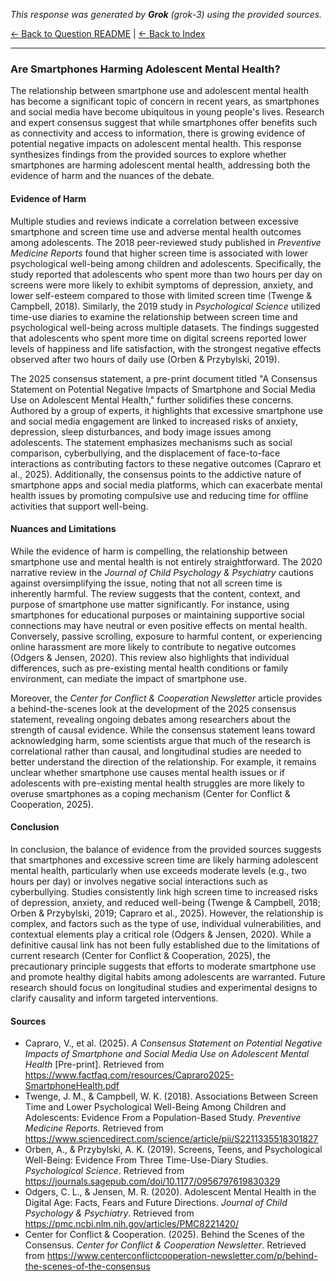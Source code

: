 <!-- 
Generated by: grok
Model: grok-3
Prompt type: sources
Generated at: 2025-06-07T16:05:08.902494
-->

*This response was generated by **Grok** (grok-3) using the provided sources.*

[← Back to Question README](README.md) | [← Back to Index](../README.md)

---

### Are Smartphones Harming Adolescent Mental Health?

The relationship between smartphone use and adolescent mental health has become a significant topic of concern in recent years, as smartphones and social media have become ubiquitous in young people's lives. Research and expert consensus suggest that while smartphones offer benefits such as connectivity and access to information, there is growing evidence of potential negative impacts on adolescent mental health. This response synthesizes findings from the provided sources to explore whether smartphones are harming adolescent mental health, addressing both the evidence of harm and the nuances of the debate.

#### Evidence of Harm
Multiple studies and reviews indicate a correlation between excessive smartphone and screen time use and adverse mental health outcomes among adolescents. The 2018 peer-reviewed study published in *Preventive Medicine Reports* found that higher screen time is associated with lower psychological well-being among children and adolescents. Specifically, the study reported that adolescents who spent more than two hours per day on screens were more likely to exhibit symptoms of depression, anxiety, and lower self-esteem compared to those with limited screen time (Twenge & Campbell, 2018). Similarly, the 2019 study in *Psychological Science* utilized time-use diaries to examine the relationship between screen time and psychological well-being across multiple datasets. The findings suggested that adolescents who spent more time on digital screens reported lower levels of happiness and life satisfaction, with the strongest negative effects observed after two hours of daily use (Orben & Przybylski, 2019).

The 2025 consensus statement, a pre-print document titled "A Consensus Statement on Potential Negative Impacts of Smartphone and Social Media Use on Adolescent Mental Health," further solidifies these concerns. Authored by a group of experts, it highlights that excessive smartphone use and social media engagement are linked to increased risks of anxiety, depression, sleep disturbances, and body image issues among adolescents. The statement emphasizes mechanisms such as social comparison, cyberbullying, and the displacement of face-to-face interactions as contributing factors to these negative outcomes (Capraro et al., 2025). Additionally, the consensus points to the addictive nature of smartphone apps and social media platforms, which can exacerbate mental health issues by promoting compulsive use and reducing time for offline activities that support well-being.

#### Nuances and Limitations
While the evidence of harm is compelling, the relationship between smartphone use and mental health is not entirely straightforward. The 2020 narrative review in the *Journal of Child Psychology & Psychiatry* cautions against oversimplifying the issue, noting that not all screen time is inherently harmful. The review suggests that the content, context, and purpose of smartphone use matter significantly. For instance, using smartphones for educational purposes or maintaining supportive social connections may have neutral or even positive effects on mental health. Conversely, passive scrolling, exposure to harmful content, or experiencing online harassment are more likely to contribute to negative outcomes (Odgers & Jensen, 2020). This review also highlights that individual differences, such as pre-existing mental health conditions or family environment, can mediate the impact of smartphone use.

Moreover, the *Center for Conflict & Cooperation Newsletter* article provides a behind-the-scenes look at the development of the 2025 consensus statement, revealing ongoing debates among researchers about the strength of causal evidence. While the consensus statement leans toward acknowledging harm, some scientists argue that much of the research is correlational rather than causal, and longitudinal studies are needed to better understand the direction of the relationship. For example, it remains unclear whether smartphone use causes mental health issues or if adolescents with pre-existing mental health struggles are more likely to overuse smartphones as a coping mechanism (Center for Conflict & Cooperation, 2025).

#### Conclusion
In conclusion, the balance of evidence from the provided sources suggests that smartphones and excessive screen time are likely harming adolescent mental health, particularly when use exceeds moderate levels (e.g., two hours per day) or involves negative social interactions such as cyberbullying. Studies consistently link high screen time to increased risks of depression, anxiety, and reduced well-being (Twenge & Campbell, 2018; Orben & Przybylski, 2019; Capraro et al., 2025). However, the relationship is complex, and factors such as the type of use, individual vulnerabilities, and contextual elements play a critical role (Odgers & Jensen, 2020). While a definitive causal link has not been fully established due to the limitations of current research (Center for Conflict & Cooperation, 2025), the precautionary principle suggests that efforts to moderate smartphone use and promote healthy digital habits among adolescents are warranted. Future research should focus on longitudinal studies and experimental designs to clarify causality and inform targeted interventions.

#### Sources
- Capraro, V., et al. (2025). *A Consensus Statement on Potential Negative Impacts of Smartphone and Social Media Use on Adolescent Mental Health* [Pre-print]. Retrieved from https://www.factfaq.com/resources/Capraro2025-SmartphoneHealth.pdf
- Twenge, J. M., & Campbell, W. K. (2018). Associations Between Screen Time and Lower Psychological Well-Being Among Children and Adolescents: Evidence From a Population-Based Study. *Preventive Medicine Reports*. Retrieved from https://www.sciencedirect.com/science/article/pii/S2211335518301827
- Orben, A., & Przybylski, A. K. (2019). Screens, Teens, and Psychological Well-Being: Evidence From Three Time-Use-Diary Studies. *Psychological Science*. Retrieved from https://journals.sagepub.com/doi/10.1177/0956797619830329
- Odgers, C. L., & Jensen, M. R. (2020). Adolescent Mental Health in the Digital Age: Facts, Fears and Future Directions. *Journal of Child Psychology & Psychiatry*. Retrieved from https://pmc.ncbi.nlm.nih.gov/articles/PMC8221420/
- Center for Conflict & Cooperation. (2025). Behind the Scenes of the Consensus. *Center for Conflict & Cooperation Newsletter*. Retrieved from https://www.centerconflictcooperation-newsletter.com/p/behind-the-scenes-of-the-consensus